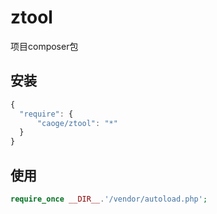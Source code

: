 # ztool
项目composer包


## 安装 ##
```javascript
{
  "require": {
      "caoge/ztool": "*"
  }
}
```
## 使用 ##
```php
require_once __DIR__.'/vendor/autoload.php';
```
